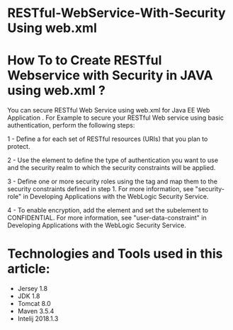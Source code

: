 # RESTful-WebService-With-Security Using web.xml

# How To to Create RESTful Webservice with Security in JAVA using web.xml ? 

 You can secure RESTful Web Service using web.xml for Java EE Web Application . 
 For Example to secure your RESTful Web service using basic authentication, perform the following steps:
 
 1 - Define a <security-constraint> for each set of RESTful resources (URIs) that you plan to protect.

 2 - Use the <login-config> element to define the type of authentication you want to use and the security realm to which the security        constraints will be applied.

 3 - Define one or more security roles using the <security-role> tag and map them to the security constraints defined in step 1. For more    information, see "security-role" in Developing Applications with the WebLogic Security Service.

 4 - To enable encryption, add the <user-data-constraint> element and set the <transport-guarantee> subelement to CONFIDENTIAL. For more      information, see "user-data-constraint" in Developing Applications with the WebLogic Security Service.
 
 
 # Technologies and Tools used in this article:

- Jersey 1.8
- JDK 1.8
- Tomcat 8.0
- Maven 3.5.4
- Intelij 2018.1.3
